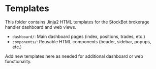 # Templates

This folder contains Jinja2 HTML templates for the StockBot brokerage handler dashboard and web views.

- `dashboard/`: Main dashboard pages (index, positions, trades, etc.)
- `components/`: Reusable HTML components (header, sidebar, popups, etc.)

Add new templates here as needed for additional dashboard or web functionality. 
